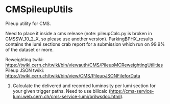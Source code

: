 # CMSpileupUtils
Pileup utility for CMS.

Need to place it inside a cms release (note: pileupCalc.py is broken in CMSSW_10_2_X, so please use another version).
ParkingBPHX_results contains the lumi sections crab report for a submission which run on 99.9% of the dataset or more.

Reweighting twiki: https://twiki.cern.ch/twiki/bin/viewauth/CMS/PileupMCReweightingUtilities
Pileup JSON twiki: https://twiki.cern.ch/twiki/bin/view/CMS/PileupJSONFileforData

1) Calculate the delivered and recorded luminosity per lumi section for your given trigger paths.
  Need to use blilcalc (https://cms-service-lumi.web.cern.ch/cms-service-lumi/brilwsdoc.html).
